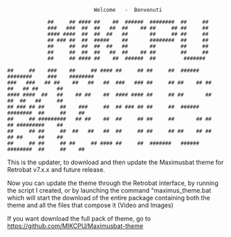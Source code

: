 ```
                            Welcome   -  Benvenuti
```


```
             ##     ## #### ##    ##  ######  ########  ##     ## 
             ###   ###  ##  ##   ##  ##    ## ##     ## ##     ## 
             #### ####  ##  ##  ##   ##       ##     ## ##     ## 
             ## ### ##  ##  #####    ##       ########  ##     ## 
             ##     ##  ##  ##  ##   ##       ##        ##     ## 
             ##     ##  ##  ##   ##  ##    ## ##        ##     ## 
             ##     ## #### ##    ##  ######  ##         #######  

##     ##    ###    ##     ## #### ##     ## ##     ##  ######  ########     ###    ######## 
###   ###   ## ##    ##   ##   ##  ###   ### ##     ## ##    ## ##     ##   ## ##      ##    
#### ####  ##   ##    ## ##    ##  #### #### ##     ## ##       ##     ##  ##   ##     ##    
## ### ## ##     ##    ###     ##  ## ### ## ##     ##  ######  ########  ##     ##    ##    
##     ## #########   ## ##    ##  ##     ## ##     ##       ## ##     ## #########    ##    
##     ## ##     ##  ##   ##   ##  ##     ## ##     ## ##    ## ##     ## ##     ##    ##    
##     ## ##     ## ##     ## #### ##     ##  #######   ######  ########  ##     ##    ##
```   
This is the updater, to download and then update the Maximusbat theme for Retrobat v7.x.x and future release.


Now you can update the theme through the Retrobat interface, by running the script I created, or by launching the command "maximus_theme.bat which will start the download of the entire package containing both the theme and all the files that compose it (Video and Images)


If you want download the full pack of theme, go to https://github.com/MIKCPU/Maximusbat-theme

